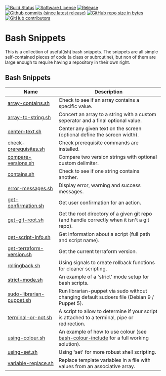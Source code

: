 [![Build Status](https://img.shields.io/travis/AntiPhotonltd/bash-snippets/master.svg)](https://travis-ci.org/AntiPhotonltd/bash-snippets)
[![Software License](https://img.shields.io/badge/license-MIT-blue.svg)](LICENSE.md)
[![Release](https://img.shields.io/github/release/AntiPhotonltd/bash-snippets.svg)](https://github.com/AntiPhotonltd/bash-snippets/releases/latest)
[![Github commits (since latest release)](https://img.shields.io/github/commits-since/AntiPhotonltd/bash-snippets/latest.svg)](https://github.com/AntiPhotonltd/bash-snippets/commits)
[![GitHub repo size in bytes](https://img.shields.io/github/repo-size/AntiPhotonltd/bash-snippets.svg)](https://github.com/AntiPhotonltd/bash-snippets)
[![GitHub contributors](https://img.shields.io/github/contributors/AntiPhotonltd/bash-snippets.svg)](https://github.com/AntiPhotonltd/bash-snippets)

# Bash Snippets

This is a collection of useful(ish) bash snippets. The snippets are all simple self-contained pieces of code (a class or subroutine), but non of them are large enough to require having a repository in their own right.

## Bash Snippets

| Name | Description |
| --- | --- |
| [array-contains.sh](src/array-contains/array-contains.sh) | Check to see if an array contains a specific value. |
| [array-to-string.sh](src/array-to-string/array-to-string.sh) | Concert an array to a string with a custom seperator and a final optional value. | 
| [center-text.sh](src/center-text/center-text.sh) | Center any given text on the screen (optional define the screen width). |
| [check-prerequisites.sh](src/check-prerequisites/check-prerequisites.sh) | Check prerequisite commands are installed. |
| [compare-versions.sh](src/compare-versions/compare-versions.sh) | Compare two version strings with optional custom delimiter. |
| [contains.sh](src/contains/contains.sh) | Check to see if one string contains another. |
| [error-messages.sh](src/error-messages/error-messages.sh) | Display error, warning and success messages. |
| [get-confirmation.sh](src/get-confirmation/get-confirmation.sh) | Get user confirmation for an action. |
| [get-git-root.sh](src/get-git-root/get-gitroot.sh) | Get the root directory of a given git repo (and handle correctly when it isn't a git repo). |
| [get-script-info.sh](src/get-script-info/get-script-info.sh) | Get information about a script (full path and script name). |
| [get-terraform-version.sh](src/get-terraform-version/get-terraform-version.sh) | Get the current terraform version. |
| [rollingback.sh](src/rollingback/rollingback.sh) | Using signals to create rollback functions for cleaner scripting. |
| [strict-mode.sh](src/strict-mode/strict-mode.sh) | An example of a 'strict' mode setup for bash scripts. |
| [sudo-librarian-puppet.sh](src/sudo-librarian-puppet/sudo-librarian-puppet.sh ) | Run librarian-puppet via sudo without changing default sudoers file (Debian 9 / Puppet 5). |
| [terminal-or-not.sh](src/terminal-or-not/terminal-or-not.sh) | A script to allow to determine if your script is attached to a terminal, pipe or redirection. |
| [using-colour.sh](src/using-colour/using-colour.sh) | An example of how to use colour (see [bash-colour-include](https://github.com/WolfSoftware/bash-colour-include) for a full working solution). |
| [using-set.sh](src/using-set/using-set.sh) | Using 'set' for more robust shell scripting. |
| [variable-replace.sh](src/variable-replace/variable-replace.sh) | Replace template variables in a file with values from an associative array. |
